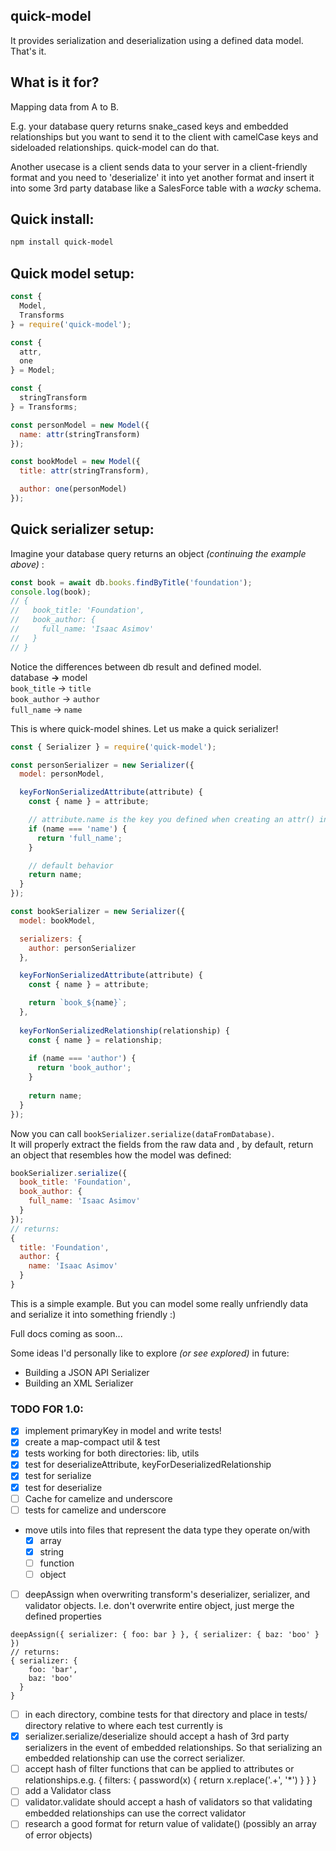 ## quick-model

It provides serialization and deserialization using a defined data model. That's it.

## What is it for?
Mapping data from A to B.

E.g. your database query returns snake\_cased keys and embedded relationships but you want to send it to the client with camelCase keys and sideloaded relationships. quick-model can do that.  

Another usecase is a client sends data to your server in a client-friendly format and you need to 'deserialize' it into yet another format and insert it into some 3rd party database like a SalesForce table with a _wacky_ schema.

## Quick install:
```bash
npm install quick-model
```

## Quick model setup:
```js
const { 
  Model,
  Transforms
} = require('quick-model');

const {
  attr,
  one
} = Model;

const { 
  stringTransform
} = Transforms;

const personModel = new Model({
  name: attr(stringTransform)
});

const bookModel = new Model({
  title: attr(stringTransform),

  author: one(personModel)
});
```

## Quick serializer setup:
Imagine your database query returns an object _(continuing the example above)_ :
```js
const book = await db.books.findByTitle('foundation');
console.log(book);
// {
//   book_title: 'Foundation',
//   book_author: { 
//     full_name: 'Isaac Asimov'
//   }
// }
```
Notice the differences between db result and defined model.  
database **->** model  
`book_title` -> `title`  
`book_author` -> `author`  
`full_name` -> `name`  

This is where quick-model shines. Let us make a quick serializer!
```js
const { Serializer } = require('quick-model');

const personSerializer = new Serializer({
  model: personModel,

  keyForNonSerializedAttribute(attribute) {
    const { name } = attribute;

    // attribute.name is the key you defined when creating an attr() in your model.
    if (name === 'name') {
      return 'full_name';
    }

    // default behavior
    return name;
  }
});

const bookSerializer = new Serializer({
  model: bookModel,

  serializers: {
    author: personSerializer
  },

  keyForNonSerializedAttribute(attribute) {
    const { name } = attribute;

    return `book_${name}`;
  },
  
  keyForNonSerializedRelationship(relationship) {
    const { name } = relationship;
    
    if (name === 'author') {
      return 'book_author';
    }
    
    return name;
  }
});
```
Now you can call `bookSerializer.serialize(dataFromDatabase)`.  
It will properly extract the fields from the raw data and , by default, return an object that resembles how the model was defined:
```js
bookSerializer.serialize({
  book_title: 'Foundation',
  book_author: { 
    full_name: 'Isaac Asimov'
  }
});
// returns:
{
  title: 'Foundation',
  author: {
    name: 'Isaac Asimov'
  }
}
```
This is a simple example. But you can model some really unfriendly data and serialize it into something friendly :)

Full docs coming as soon...

Some ideas I'd personally like to explore _(or see explored)_ in future:
- Building a JSON API Serializer
- Building an XML Serializer


### TODO FOR 1.0:
- [x] implement primaryKey in model and write tests!
- [x] create a map-compact util & test
- [x] tests working for both directories: lib, utils
- [x] test for deserializeAttribute, keyForDeserializedRelationship
- [x] test for serialize
- [x] test for deserialize
- [ ] Cache for camelize and underscore
- [ ] tests for camelize and underscore
- move utils into files that represent the data type they operate on/with
  - [x] array
  - [x] string
  - [ ] function
  - [ ] object

- [ ] deepAssign when overwriting transform's deserializer, serializer, and validator objects. I.e. don't overwrite entire object, just merge the defined properties
```
deepAssign({ serializer: { foo: bar } }, { serializer: { baz: 'boo' } })
// returns:
{ serializer: {
    foo: 'bar',
    baz: 'boo'
  }
}
```
- [ ] in each directory, combine tests for that directory and place in tests/ directory relative to where each test currently is
- [x] serializer.serialize/deserialize should accept a hash of 3rd party serializers in the event of embedded relationships. So that serializing an embedded relationship can use the correct serializer.
- [ ] accept hash of filter functions that can be applied to attributes or relationships.e.g. { filters: { password(x) { return x.replace('.+', '\*') } } }
- [ ] add a Validator class
- [ ] validator.validate should accept a hash of validators so that validating embedded relationships can use the correct validator
- [ ] research a good format for return value of validate() (possibly an array of error objects)
